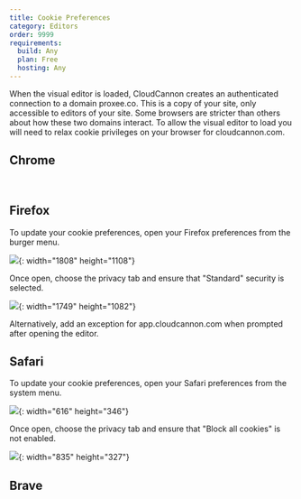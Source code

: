 ```yaml
---
title: Cookie Preferences
category: Editors
order: 9999
requirements:
  build: Any
  plan: Free
  hosting: Any
---
```


When the visual editor is loaded, CloudCannon creates an authenticated connection to a domain proxee.co. This is a copy of your site, only accessible to editors of your site. Some browsers are stricter than others about how these two domains interact. To allow the visual editor to load you will need to relax cookie privileges on your browser for cloudcannon.com.

## Chrome

&nbsp;

## Firefox

To update your cookie preferences, open your Firefox preferences from the burger menu.

![](/uploads/firefox-menu.png){: width="1808" height="1108"}

Once open, choose the privacy tab and ensure that "Standard" security is selected.

![](/uploads/firefox-settings.png){: width="1749" height="1082"}

Alternatively, add an exception for app.cloudcannon.com when prompted after opening the editor.

## Safari

To update your cookie preferences, open your Safari preferences from the system menu.

![](/uploads/screen-shot-2019-12-10-at-9-14-07-am.png){: width="616" height="346"}

Once open, choose the privacy tab and ensure that "Block all cookies" is not enabled.

![](/uploads/screen-shot-2019-12-10-at-9-13-50-am.png){: width="835" height="327"}

## Brave

&nbsp;